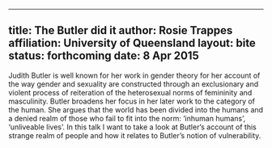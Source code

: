   ---
title: The Butler did it
author: Rosie Trappes
affiliation: University of Queensland
layout: bite
status: forthcoming
date: 8 Apr 2015
---

Judith Butler is well known for her work in gender theory for her account of the way gender and sexuality are constructed through an exclusionary and violent process of reiteration of the heterosexual norms of femininity and masculinity. Butler broadens her focus in her later work to the category of the human. She argues that the world has been divided into the humans and a denied realm of those who fail to fit into the norm: ‘inhuman humans’, ‘unliveable lives’. In this talk I want to take a look at Butler’s account of this strange realm of people and how it relates to Butler’s notion of vulnerability. 
